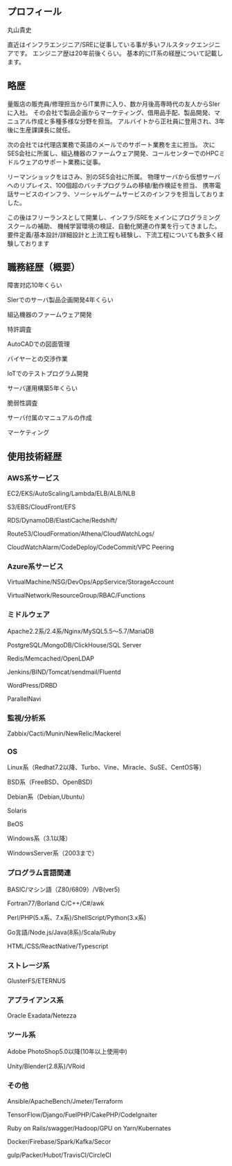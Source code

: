 ## プロフィール

丸山貴史

直近はインフラエンジニア/SREに従事している事が多いフルスタックエンジニアです。
エンジニア歴は20年前後くらい。
基本的にIT系の経歴について記載します。

## 略歴

量販店の販売員/修理担当からIT業界に入り、数か月後高専時代の友人からSIerに入社。
その会社で製品企画からマーケティング、借用品手配、製品開発、マニュアル作成と多種多様な分野を担当。
アルバイトから正社員に登用され、3年後に生産課課長に就任。

次の会社では代理店業務で英語のメールでのサポート業務を主に担当。
次にSES会社に所属し、組込機器のファームウェア開発、コールセンターでのHPCミドルウェアのサポート業務に従事。

リーマンショックをはさみ、別のSES会社に所属。
物理サーバから仮想サーバへのリプレイス、100個超のバッチプログラムの移植/動作検証を担当、
携帯電話サービスのインフラ、ソーシャルゲームサービスのインフラを担当しておりました。

この後はフリーランスとして開業し、インフラ/SREをメインにプログラミングスクールの補助、
機械学習環境の検証、自動化関連の作業を行ってきました。
要件定義/基本設計/詳細設計と上流工程も経験し、下流工程についても数多く経験しております

## 職務経歴（概要）

障害対応10年くらい

SIerでのサーバ製品企画開発4年くらい

組込機器のファームウェア開発

特許調査

AutoCADでの図面管理

バイヤーとの交渉作業

IoTでのテストプログラム開発

サーバ運用構築5年くらい

脆弱性調査

サーバ付属のマニュアルの作成

マーケティング

## 使用技術経歴

### AWS系サービス

EC2/EKS/AutoScaling/Lambda/ELB/ALB/NLB

S3/EBS/CloudFront/EFS

RDS/DynamoDB/ElastiCache/Redshift/

Route53/CloudFormation/Athena/CloudWatchLogs/

CloudWatchAlarm/CodeDeploy/CodeCommit/VPC Peering

### Azure系サービス

VirtualMachine/NSG/DevOps/AppService/StorageAccount

VirtualNetwork/ResourceGroup/RBAC/Functions

### ミドルウェア

Apache2.2系/2.4系/Nginx/MySQL5.5～5.7/MariaDB

PostgreSQL/MongoDB/ClickHouse/SQL Server

Redis/Memcached/OpenLDAP

Jenkins/BIND/Tomcat/sendmail/Fluentd

WordPress/DRBD

ParallelNavi

### 監視/分析系

Zabbix/Cacti/Munin/NewRelic/Mackerel

### OS

Linux系（Redhat7.2以降、Turbo、Vine、Miracle、SuSE、CentOS等）

BSD系（FreeBSD、OpenBSD)

Debian系（Debian,Ubuntu）

Solaris

BeOS

Windows系（3.1以降）

WindowsServer系（2003まで）

### プログラム言語関連

BASIC/マシン語（Z80/6809）/VB(ver5)

Fortran77/Borland C/C++/C#/awk

Perl/PHP(5.x系、7.x系)/ShellScript/Python(3.x系)

Go言語/Node.js/Java(8系)/Scala/Ruby

HTML/CSS/ReactNative/Typescript

### ストレージ系

GlusterFS/ETERNUS

### アプライアンス系

Oracle Exadata/Netezza

### ツール系

Adobe PhotoShop5.0以降(10年以上使用中)

Unity/Blender(2.8系)/VRoid

### その他

Ansible/ApacheBench/Jmeter/Terraform

TensorFlow/Django/FuelPHP/CakePHP/CodeIgnaiter

Ruby on Rails/swagger/Hadoop/GPU on Yarn/Kubernates

Docker/Firebase/Spark/Kafka/Secor

gulp/Packer/Hubot/TravisCI/CircleCI